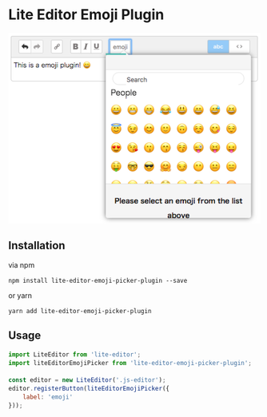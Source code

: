 # Lite Editor Emoji Plugin

<img src="./screenshot.jpg">

## Installation

via npm
```shell
npm install lite-editor-emoji-picker-plugin --save
```

or yarn

```shell
yarn add lite-editor-emoji-picker-plugin
```

## Usage

```js
import LiteEditor from 'lite-editor';
import liteEditorEmojiPicker from 'lite-editor-emoji-picker-plugin';

const editor = new LiteEditor('.js-editor');
editor.registerButton(liteEditorEmojiPicker({
    label: 'emoji'
}));
```
